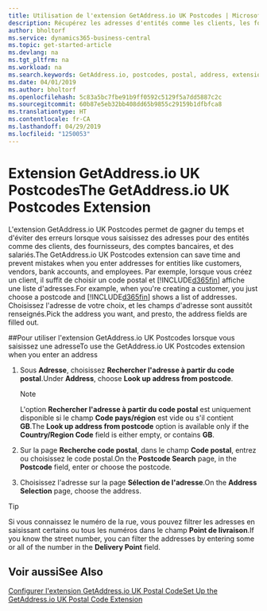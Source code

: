 ```yaml
---
title: Utilisation de l'extension GetAddress.io UK Postcodes | Microsoft Docs
description: Récupérez les adresses d'entités comme les clients, les fournisseurs, les salariés, et les banques du Royaume-Uni auprès du service GetAddress.io.
author: bholtorf
ms.service: dynamics365-business-central
ms.topic: get-started-article
ms.devlang: na
ms.tgt_pltfrm: na
ms.workload: na
ms.search.keywords: GetAddress.io, postcodes, postal, address, extension
ms.date: 04/01/2019
ms.author: bholtorf
ms.openlocfilehash: 5c83a5bc7fbe91b9ff0592c5129f5a7dd5887c2c
ms.sourcegitcommit: 60b87e5eb32bb408dd65b9855c29159b1dfbfca8
ms.translationtype: HT
ms.contentlocale: fr-CA
ms.lasthandoff: 04/29/2019
ms.locfileid: "1250053"
---
```

# <a name="the-getaddressio-uk-postcodes-extension"></a><span data-ttu-id="a0280-103">Extension GetAddress.io UK Postcodes</span><span class="sxs-lookup"><span data-stu-id="a0280-103">The GetAddress.io UK Postcodes Extension</span></span>
<span data-ttu-id="a0280-104">L'extension GetAddress.io UK Postcodes permet de gagner du temps et d'éviter des erreurs lorsque vous saisissez des adresses pour des entités comme des clients, des fournisseurs, des comptes bancaires, et des salariés.</span><span class="sxs-lookup"><span data-stu-id="a0280-104">The GetAddress.io UK Postcodes extension can save time and prevent mistakes when you enter addresses for entities like customers, vendors, bank accounts, and employees.</span></span> <span data-ttu-id="a0280-105">Par exemple, lorsque vous créez un client, il suffit de choisir un code postal et [!INCLUDE[d365fin](includes/d365fin_md.md)] affiche une liste d'adresses.</span><span class="sxs-lookup"><span data-stu-id="a0280-105">For example, when you're creating a customer, you just choose a postcode and [!INCLUDE[d365fin](includes/d365fin_md.md)] shows a list of addresses.</span></span> <span data-ttu-id="a0280-106">Choisissez l'adresse de votre choix, et les champs d'adresse sont aussitôt renseignés.</span><span class="sxs-lookup"><span data-stu-id="a0280-106">Pick the address you want, and presto, the address fields are filled out.</span></span>  

##<a name="to-use-the-getaddressio-uk-postcodes-extension-when-you-enter-an-address"></a><span data-ttu-id="a0280-107">Pour utiliser l'extension GetAddress.io UK Postcodes lorsque vous saisissez une adresse</span><span class="sxs-lookup"><span data-stu-id="a0280-107">To use the GetAddress.io UK Postcodes extension when you enter an address</span></span>
1. <span data-ttu-id="a0280-108">Sous **Adresse**, choisissez **Rechercher l'adresse à partir du code postal**.</span><span class="sxs-lookup"><span data-stu-id="a0280-108">Under **Address**, choose **Look up address from postcode**.</span></span>  

    > [!NOTE]  
    >   <span data-ttu-id="a0280-109">L'option **Rechercher l'adresse à partir du code postal** est uniquement disponible si le champ **Code pays/région** est vide ou s'il contient **GB**.</span><span class="sxs-lookup"><span data-stu-id="a0280-109">The **Look up address from postcode** option is available only if the **Country/Region Code** field is either empty, or contains **GB**.</span></span>
2. <span data-ttu-id="a0280-110">Sur la page **Recherche code postal**, dans le champ **Code postal**, entrez ou choisissez le code postal.</span><span class="sxs-lookup"><span data-stu-id="a0280-110">On the **Postcode Search** page, in the **Postcode** field, enter or choose the postcode.</span></span>  
3. <span data-ttu-id="a0280-111">Choisissez l'adresse sur la page **Sélection de l'adresse**.</span><span class="sxs-lookup"><span data-stu-id="a0280-111">On the **Address Selection** page, choose the address.</span></span>  

> [!TIP]  
>   <span data-ttu-id="a0280-112">Si vous connaissez le numéro de la rue, vous pouvez filtrer les adresses en saisissant certains ou tous les numéros dans le champ **Point de livraison**.</span><span class="sxs-lookup"><span data-stu-id="a0280-112">If you know the street number, you can filter the addresses by entering some or all of the number in the **Delivery Point** field.</span></span>


## <a name="see-also"></a><span data-ttu-id="a0280-113">Voir aussi</span><span class="sxs-lookup"><span data-stu-id="a0280-113">See Also</span></span>
[<span data-ttu-id="a0280-114">Configurer l'extension GetAddress.io UK Postal Code</span><span class="sxs-lookup"><span data-stu-id="a0280-114">Set Up the GetAddress.io UK Postal Code Extension</span></span>](LocalFunctionality/UnitedKingdom/uk-setup-postal-code-service.md)
